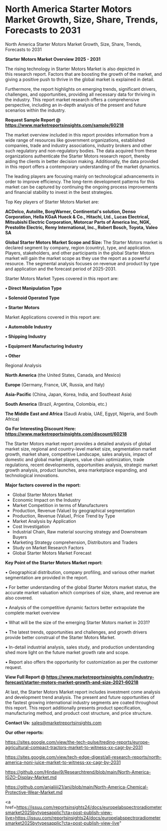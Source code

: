 # North America Starter Motors Market Growth, Size, Share, Trends, Forecasts to 2031
North America Starter Motors Market Growth, Size, Share, Trends, Forecasts to 2031

<Strong> Starter Motors Market Overview 2025 - 2031</strong>

The rising technology in Starter Motors Market is also depicted in this research report. Factors that are boosting the growth of the market, and giving a positive push to thrive in the global market is explained in detail.

Furthermore, the report highlights on emerging trends, significant drivers, challenges, and opportunities, providing all necessary data for thriving in the industry. This report market research offers a comprehensive perspective, including an in-depth analysis of the present and future scenarios within the industry.

<strong>Request Sample Report @ <a href=https://www.marketreportsinsights.com/sample/60218>https://www.marketreportsinsights.com/sample/60218</a></strong>

The market overview included in this report provides information from a wide range of resources like government organizations, established companies, trade and industry associations, industry brokers and other such regulatory and non-regulatory bodies. The data acquired from these organizations authenticate the Starter Motors research report, thereby aiding the clients in better decision making. Additionally, the data provided in this report offers a contemporary understanding of the market dynamics.

The leading players are focusing mainly on technological advancements in order to improve efficiency. The long-term development patterns for this market can be captured by continuing the ongoing process improvements and financial stability to invest in the best strategies.

Top Key players of Starter Motors Market are:

<strong>ACDelco, Autolite, BorgWarner, Continental&#39;s solution, Denso Corporation, Hella KGaA Hueck & Co., Hitachi, Ltd., Lucas Electrical, Mitsubishi Electric Corporation, Motorcar Parts of America Inc, NGK, Prestolite Electric, Remy International, Inc., Robert Bosch, Toyota, Valeo SA</strong>

<strong><b>Global Starter Motors Market Scope and Size:</b></strong>
The Starter Motors market is declared segment by company, region (country), type, and application. Players, stakeholders, and other participants in the global Starter Motors market will gain the market scope as they use the report as a powerful resource. The segmental analysis focuses on revenue and product by type and application and the forecast period of 2025-2031.

Starter Motors Market Types covered in this report are:

<strong>• Direct Manipulation Type

• Solenoid Operated Type

• Starter Motors</strong>

Market Applications covered in this report are:

<strong>• Automobile Industry

• Shipping Industry

• Equipment Manufacturing Industry

• Other</strong> 

Regional Analysis

<strong>North America</strong> (the United States, Canada, and Mexico)

<strong>Europe</strong> (Germany, France, UK, Russia, and Italy)

<strong>Asia-Pacific</strong> (China, Japan, Korea, India, and Southeast Asia)

<strong>South America</strong> (Brazil, Argentina, Colombia, etc.)

<strong>The Middle East and Africa</strong> (Saudi Arabia, UAE, Egypt, Nigeria, and South Africa)

<strong>Go For Interesting Discount Here: <a href=https://www.marketreportsinsights.com/discount/60218>https://www.marketreportsinsights.com/discount/60218</a></strong>

The Starter Motors market report provides a detailed analysis of global market size, regional and country-level market size, segmentation market growth, market share, competitive Landscape, sales analysis, impact of domestic and global market players, value chain optimization, trade regulations, recent developments, opportunities analysis, strategic market growth analysis, product launches, area marketplace expanding, and technological innovations.

<strong><b>Major factors covered in the report:</b></strong>
<ul>
  <li>Global Starter Motors Market </li>
  <li>Economic Impact on the Industry</li>
  <li>Market Competition in terms of Manufacturers</li>
  <li>Production, Revenue (Value) by geographical segmentation</li>
  <li>Production, Revenue (Value), Price Trend by Type</li>
  <li>Market Analysis by Application</li>
  <li>Cost Investigation</li>
  <li>Industrial Chain, Raw material sourcing strategy and Downstream Buyers</li>
  <li>Marketing Strategy comprehension, Distributors and Traders</li>
  <li>Study on Market Research Factors</li>
  <li>Global Starter Motors Market Forecast</li>
</ul>

<strong><b>Key Point of the Starter Motors Market report:</b></strong>

• Geographical distribution, company profiling, and various other market segmentation are provided in the report.

• For better understanding of the global Starter Motors market status, the accurate market valuation which comprises of size, share, and revenue are also covered.

• Analysis of the competitive dynamic factors better extrapolate the complete market overview

• What will be the size of the emerging Starter Motors market in 2031?

• The latest trends, opportunities and challenges, and growth drivers provide better construal of the Starter Motors Market.

• In-detail industrial analysis, sales study, and production understanding shed more light on the future market growth rate and scope.

• Report also offers the opportunity for customization as per the customer request.

<strong><b>View Full Report @ <a href=https://www.marketreportsinsights.com/industry-forecast/starter-motors-market-growth-and-size-2021-60218>https://www.marketreportsinsights.com/industry-forecast/starter-motors-market-growth-and-size-2021-60218</a></b></strong>


At last, the Starter Motors Market report includes investment come analysis and development trend analysis. The present and future opportunities of the fastest growing international industry segments are coated throughout this report. This report additionally presents product specification, manufacturing method, and product cost structure, and price structure.

<strong>Contact Us:</strong>
sales@marketreportsinsights.com

<strong>Our other reports:</strong>

<a href=https://sites.google.com/view/the-tech-pulse/treding-reports/europe-agricultural-compact-tractors-market-to-witness-xx-cagr-by-2031>https://sites.google.com/view/the-tech-pulse/treding-reports/europe-agricultural-compact-tractors-market-to-witness-xx-cagr-by-2031</a>

<a href=https://sites.google.com/view/tech-edge-digest/all-research-reports/north-america-noni-juice-market-to-witness-xx-cagr-by-2031>https://sites.google.com/view/tech-edge-digest/all-research-reports/north-america-noni-juice-market-to-witness-xx-cagr-by-2031</a>

<a href=https://github.com/Hindavi9/Researchtrend/blob/main/North-America-IGZO-Display-Market.md>https://github.com/Hindavi9/Researchtrend/blob/main/North-America-IGZO-Display-Market.md</a>

<a href=https://github.com/anjaliiii21/ani/blob/main/North-America-Chemical-Protective-Wear-Market.md>https://github.com/anjaliiii21/ani/blob/main/North-America-Chemical-Protective-Wear-Market.md</a>

<a href=https://issuu.com/reportsinsights24/docs/europelabspectroradiometersmarket2025bytypesapplic?cta=post-publish-view-live>https://issuu.com/reportsinsights24/docs/europelabspectroradiometersmarket2025bytypesapplic?cta=post-publish-view-live</a>"
